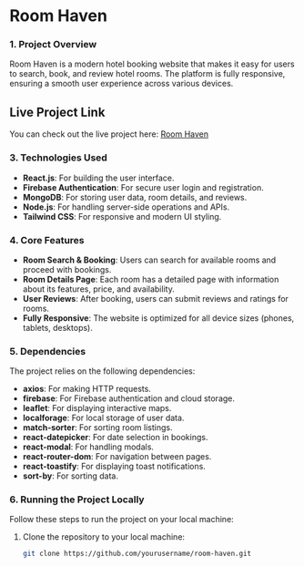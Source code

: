 # Room Haven


### 1. Project Overview
Room Haven is a modern hotel booking website that makes it easy for users to search, book, and review hotel rooms. The platform is fully responsive, ensuring a smooth user experience across various devices.

## Live Project Link
You can check out the live project here: [Room Haven](https://room-haven.web.app/)

### 3. Technologies Used
- **React.js**: For building the user interface.
- **Firebase Authentication**: For secure user login and registration.
- **MongoDB**: For storing user data, room details, and reviews.
- **Node.js**: For handling server-side operations and APIs.
- **Tailwind CSS**: For responsive and modern UI styling.

### 4. Core Features
- **Room Search & Booking**: Users can search for available rooms and proceed with bookings.
- **Room Details Page**: Each room has a detailed page with information about its features, price, and availability.
- **User Reviews**: After booking, users can submit reviews and ratings for rooms.
- **Fully Responsive**: The website is optimized for all device sizes (phones, tablets, desktops).

### 5. Dependencies
The project relies on the following dependencies:
- **axios**: For making HTTP requests.
- **firebase**: For Firebase authentication and cloud storage.
- **leaflet**: For displaying interactive maps.
- **localforage**: For local storage of user data.
- **match-sorter**: For sorting room listings.
- **react-datepicker**: For date selection in bookings.
- **react-modal**: For handling modals.
- **react-router-dom**: For navigation between pages.
- **react-toastify**: For displaying toast notifications.
- **sort-by**: For sorting data.

### 6. Running the Project Locally

Follow these steps to run the project on your local machine:

1. Clone the repository to your local machine:
   ```bash
   git clone https://github.com/yourusername/room-haven.git
